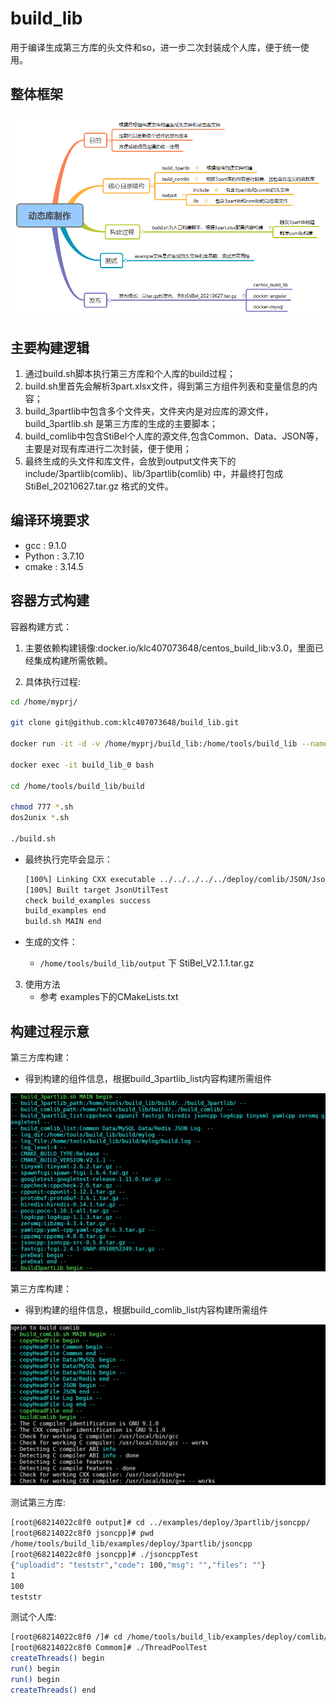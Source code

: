 # build_lib

用于编译生成第三方库的头文件和so，进一步二次封装成个人库，便于统一使用。

## 整体框架

 ![动态库制作](./guide/images/动态库制作.png)


## 主要构建逻辑

1. 通过build.sh脚本执行第三方库和个人库的build过程；
2. build.sh里首先会解析3part.xlsx文件，得到第三方组件列表和变量信息的内容；
3. build_3partlib中包含多个文件夹，文件夹内是对应库的源文件，build_3partlib.sh 是第三方库的生成的主要脚本；
4. build_comlib中包含StiBel个人库的源文件,包含Common、Data、JSON等，主要是对现有库进行二次封装，便于使用；
5. 最终生成的头文件和库文件，会放到output文件夹下的include/3partlib(comlib)、lib/3partlib(comlib) 中，并最终打包成 StiBel_20210627.tar.gz 格式的文件。

## 编译环境要求

* gcc : 9.1.0
* Python : 3.7.10
* cmake : 3.14.5

## 容器方式构建

容器构建方式：

1. 主要依赖构建镜像:docker.io/klc407073648/centos_build_lib:v3.0，里面已经集成构建所需依赖。

2. 具体执行过程:

```bash
cd /home/myprj/

git clone git@github.com:klc407073648/build_lib.git

docker run -it -d -v /home/myprj/build_lib:/home/tools/build_lib --name build_lib_0 docker.io/klc407073648/centos_build_lib:v3.0 /bin/bash

docker exec -it build_lib_0 bash

cd /home/tools/build_lib/build

chmod 777 *.sh
dos2unix *.sh

./build.sh
```

* 最终执行完毕会显示：

  ```bash
  [100%] Linking CXX executable ../../../../../deploy/comlib/JSON/JsonUtilTest
  [100%] Built target JsonUtilTest
  check build_examples success
  build_examples end
  build.sh MAIN end
  ```

* 生成的文件：
  * `/home/tools/build_lib/output` 下 StiBel_V2.1.1.tar.gz

3. 使用方法
   * 参考 examples下的CMakeLists.txt

## 构建过程示意

第三方库构建：

* 得到构建的组件信息，根据build_3partlib_list内容构建所需组件

![第三方库构建](./guide/images/第三方库构建.png)

第三方库构建：

* 得到构建的组件信息，根据build_comlib_list内容构建所需组件

![个人库构建](./guide/images/个人库构建.png)

测试第三方库:

```bash
[root@68214022c8f0 output]# cd ../examples/deploy/3partlib/jsoncpp/
[root@68214022c8f0 jsoncpp]# pwd
/home/tools/build_lib/examples/deploy/3partlib/jsoncpp
[root@68214022c8f0 jsoncpp]# ./jsoncppTest
{"uploadid": "teststr","code": 100,"msg": "","files": ""}
1
100
teststr
```

测试个人库:
```bash
[root@68214022c8f0 /]# cd /home/tools/build_lib/examples/deploy/comlib/Commom/
[root@68214022c8f0 Commom]# ./ThreadPoolTest
createThreads() begin
run() begin
run() begin
createThreads() end
```